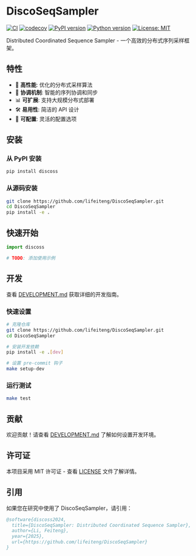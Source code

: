 # DiscoSeqSampler

[![CI](https://github.com/lifeiteng/DiscoSeqSampler/actions/workflows/ci.yml/badge.svg)](https://github.com/lifeiteng/DiscoSeqSampler/actions/workflows/ci.yml)
[![codecov](https://codecov.io/gh/lifeiteng/DiscoSeqSampler/branch/main/graph/badge.svg)](https://codecov.io/gh/lifeiteng/DiscoSeqSampler)
[![PyPI version](https://badge.fury.io/py/discoss.svg)](https://badge.fury.io/py/discoss)
[![Python version](https://img.shields.io/pypi/pyversions/discoss.svg)](https://pypi.org/project/discoss/)
[![License: MIT](https://img.shields.io/badge/License-MIT-yellow.svg)](https://opensource.org/licenses/MIT)

Distributed Coordinated Sequence Sampler - 一个高效的分布式序列采样框架。

## 特性

- 🚀 **高性能**: 优化的分布式采样算法
- 🔄 **协调机制**: 智能的序列协调和同步
- 📊 **可扩展**: 支持大规模分布式部署
- 🛠️ **易用性**: 简洁的 API 设计
- 🔧 **可配置**: 灵活的配置选项

## 安装

### 从 PyPI 安装

```bash
pip install discoss
```

### 从源码安装

```bash
git clone https://github.com/lifeiteng/DiscoSeqSampler.git
cd DiscoSeqSampler
pip install -e .
```

## 快速开始

```python
import discoss

# TODO: 添加使用示例
```

## 开发

查看 [DEVELOPMENT.md](DEVELOPMENT.md) 获取详细的开发指南。

### 快速设置

```bash
# 克隆仓库
git clone https://github.com/lifeiteng/DiscoSeqSampler.git
cd DiscoSeqSampler

# 安装开发依赖
pip install -e .[dev]

# 设置 pre-commit 钩子
make setup-dev
```

### 运行测试

```bash
make test
```

## 贡献

欢迎贡献！请查看 [DEVELOPMENT.md](DEVELOPMENT.md) 了解如何设置开发环境。

## 许可证

本项目采用 MIT 许可证 - 查看 [LICENSE](LICENSE) 文件了解详情。

## 引用

如果您在研究中使用了 DiscoSeqSampler，请引用：

```bibtex
@software{discoss2024,
  title={DiscoSeqSampler: Distributed Coordinated Sequence Sampler},
  author={Li, Feiteng},
  year={2025},
  url={https://github.com/lifeiteng/DiscoSeqSampler}
}
```
